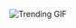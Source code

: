 ![Trending GIF](https://media4.giphy.com/media/v1.Y2lkPThiYjIxNzcyNTJ5bjA4MXk1MWRiNXgxb2c5dXBoM2EwZ3F0czBlaml5c2wydGxydSZlcD12MV9naWZzX3NlYXJjaCZjdD1n/MT5UUV1d4CXE2A37Dg/giphy.gif)
